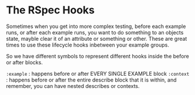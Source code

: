 # The RSpec Hooks

Sometimes when you get into more complex testing, before each example runs, or after each example runs, you want to do something to an objects state, mayble clear it of an attribute or something or other. These are great times to use these lifecycle hooks inbetween your example groups.

So we have different symbols to represent different hooks inside the before or after blocks.

`:example` : happens before or after EVERY SINGLE EXAMPLE block
`:context` : happens before or after the entire describe block that it is within, and remember, you can have nested describes or contexts.
